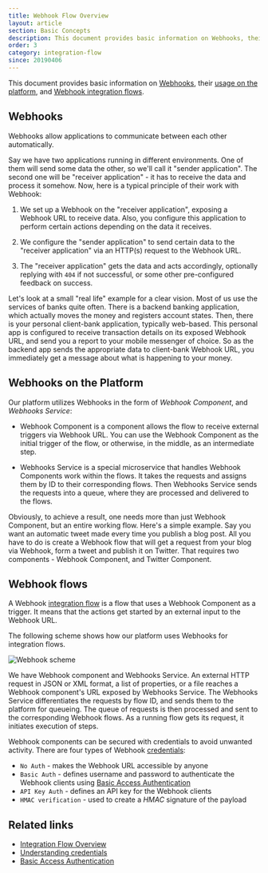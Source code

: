 ```yaml
---
title: Webhook Flow Overview
layout: article
section: Basic Concepts
description: This document provides basic information on Webhooks, their usage on the platform, and Webhook integration flows.
order: 3
category: integration-flow
since: 20190406
---
```


This document provides basic information on [Webhooks](#webhooks), their [usage on the platform](/components/webhook/), and [Webhook integration flows](#webhook-flows).

## Webhooks

Webhooks allow applications to communicate between each other automatically.

Say we have two applications running in different environments. One of them will send some data the other, so we'll call it "sender application". The second one will be "receiver application" - it has to receive the data and process it somehow. Now, here is a typical principle of their work with Webhook:

1. We set up a Webhook on the "receiver application", exposing a Webhook URL to receive data. Also, you configure this application to perform certain actions depending on the data it receives.

2. We configure the "sender application" to send certain data to the "receiver application" via an HTTP(s) request to the Webhook URL.

3. The "receiver application" gets the data and acts accordingly, optionally replying with `404` if not successful, or some other pre-configured feedback on success.    

Let's look at a small "real life" example for a clear vision. Most of us use the services of banks quite often. There is a backend banking application, which actually moves the money and registers account states. Then, there is your personal client-bank application, typically web-based. This personal app is configured to receive transaction details on its exposed Webhook URL, and send you a report to your mobile messenger of choice. So as the backend app sends the appropriate data to client-bank Webhook URL, you immediately get a message about what is happening to your money.

## Webhooks on the Platform

Our platform utilizes Webhooks in the form of *Webhook Component*, and *Webhooks Service*:

- Webhook Component is a component allows the flow to receive external triggers via Webhook URL. You can use the Webhook Component as the initial trigger of the flow, or otherwise, in the middle, as an intermediate step.  

- Webhooks Service is a special microservice that handles Webhook Components work within the flows. It takes the requests and assigns them by ID to their corresponding flows. Then Webhooks Service sends the requests into a queue, where they are processed and delivered to the flows.

Obviously, to achieve a result, one needs more than just Webhook Component, but an entire working flow. Here's a simple example. Say you want an automatic tweet made every time you publish a blog post. All you have to do is create a Webhook flow that will get a request from your blog via Webhook, form a tweet and publish it on Twitter. That requires two components - Webhook Component, and Twitter Component.    

## Webhook flows

A Webhook [integration flow](integration-flow) is a flow that uses a Webhook Component as a trigger. It means that the actions get started by an external input to the Webhook URL.

The following scheme shows how our platform uses Webhooks for integration flows.

![Webhook scheme](/assets/img/getting-started/webhooks-overview/scheme_1.png)

We have Webhook component and Webhooks Service. An external HTTP request in JSON or XML format, a list of properties, or a file reaches a Webhook component's URL exposed by Webhooks Service. The Webhooks Service differentiates the requests by flow ID, and sends them to the platform for queueing. The queue of requests is then processed and sent to the corresponding Webhook flows. As a running flow gets its request, it initiates execution of steps.   

Webhook components can be secured with credentials to avoid unwanted activity. There are four types of Webhook [credentials](credential):

-   `No Auth` - makes the Webhook URL accessible by anyone
-   `Basic Auth` - defines username and password to authenticate the Webhook clients using [Basic Access Authentication](https://en.wikipedia.org/wiki/Basic_access_authentication)
-   `API Key Auth` - defines an API key for the Webhook clients
-   `HMAC verification` - used to create a *HMAC* signature of the payload

## Related links

- [Integration Flow Overview](integration-flow)
- [Understanding credentials](credential)
- [Basic Access Authentication](https://en.wikipedia.org/wiki/Basic_access_authentication)
